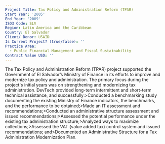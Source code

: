 ```yaml
---
Project Title: Tax Policy and Administration Reform (TPAR)
Start Year: '2005'
End Year: '2009'
ISO3 Code: SLV
Region: Latin America and the Caribbean
Country: El Salvador
Client/ Donor: USAID
Is Current Project? (true/false): ''
Practice Area:
  - Public Financial Management and Fiscal Sustainability
Contract Value USD: ''
---
```

The Tax Policy and Administration Reform (TPAR) project supported the Government of El Salvador’s Ministry of Finance in its efforts to improve and modernize tax policy and administration. The primary focus during the project's initial years was on strengthening and modernizing tax administration. DevTech provided long-term intermittent and short-term technical assistance, and successfully:>Conducted a benchmarking study documenting the existing Ministry of Finance indicators, the benchmarks, and the performance to be obtained;>Made an IT assessment and recommendations;>Conducted an administrative structure assessment and issued recommendations;>Assessed the potential performance under the existing tax administration structure;>Analyzed ways to maximize collections;>Assessed the VAT (value added tax) control system and issued recommendations; and>Documented an Administrative Structure for a Tax Administration Modernization Plan.